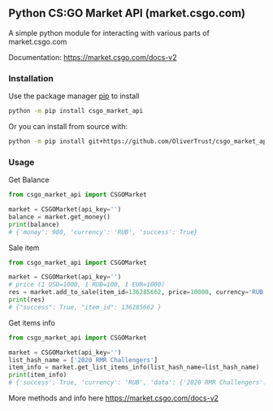 ## Python CS:GO Market API (market.csgo.com)

A simple python module for interacting with various parts of market.csgo.com

Documentation: https://market.csgo.com/docs-v2

### Installation

Use the package manager [pip](https://pip.pypa.io/en/stable/) to install

```bash
python -m pip install csgo_market_api
```
Or you can install from source with:
```bash
python -m pip install git+https://github.com/OliverTrust/csgo_market_api.git
```
### Usage

Get Balance
```python
from csgo_market_api import CSGOMarket

market = CSGOMarket(api_key='')
balance = market.get_money()
print(balance)  
# {'money': 980, 'currency': 'RUB', 'success': True}
```

Sale item
```python
from csgo_market_api import CSGOMarket

market = CSGOMarket(api_key='')
# price (1 USD=1000, 1 RUB=100, 1 EUR=1000)
res = market.add_to_sale(item_id=136285662, price=10000, currency='RUB')
print(res)
# {"success": True, "item_id": 136285662 }
```

Get items info
```python
from csgo_market_api import CSGOMarket

market = CSGOMarket(api_key='')
list_hash_name = ['2020 RMR Challengers']
item_info = market.get_list_items_info(list_hash_name=list_hash_name)
print(item_info)
# {'success': True, 'currency': 'RUB', 'data': {'2020 RMR Challengers': {'max': 19, 'min': 13, 'average': 15.962, 'history': [[1620673328, 14], [1620673323, 14], [1620673318, 14], [1620673309, 14], [1620673305, 14], [1620673301, 14], [1620673208, 16.99], [1620673146, 14], [1620673145, 14], [1620672997, 16.99], [1620672969, 16.99], [1620672950, 16.99], [1620672948, 16.99], [1620672946, 16.99], [1620672945, 16.99], [1620672944, 16.99], [1620672941, 16.99], [1620672939, 16.99], [1620672938, 16.99], [1620672933, 16.99], [1620672932, 16.99], [1620672930, 16.99], [1620672926, 16.99], [1620672851, 16.99], [1620672786, 16.99], [1620672729, 16.99], [1620672719, 16.99], [1620672701, 16.99], [1620672694, 16.99], [1620672688, 16.99], [1620672678, 16.99], [1620672659, 16.99], [1620672528, 16.99], [1620672272, 16.99], [1620672131, 16], [1620671822, 15.9], [1620671604, 18.9], [1620671352, 19], [1620671300, 17.57], [1620671144, 14], [1620671141, 14], [1620670857, 13], [1620670031, 14], [1620670028, 14], [1620670027, 14], [1620670026, 14], [1620670024, 14], [1620670022, 14], [1620669809, 16], [1620669793, 16]]}}}
```
More methods and info here https://market.csgo.com/docs-v2